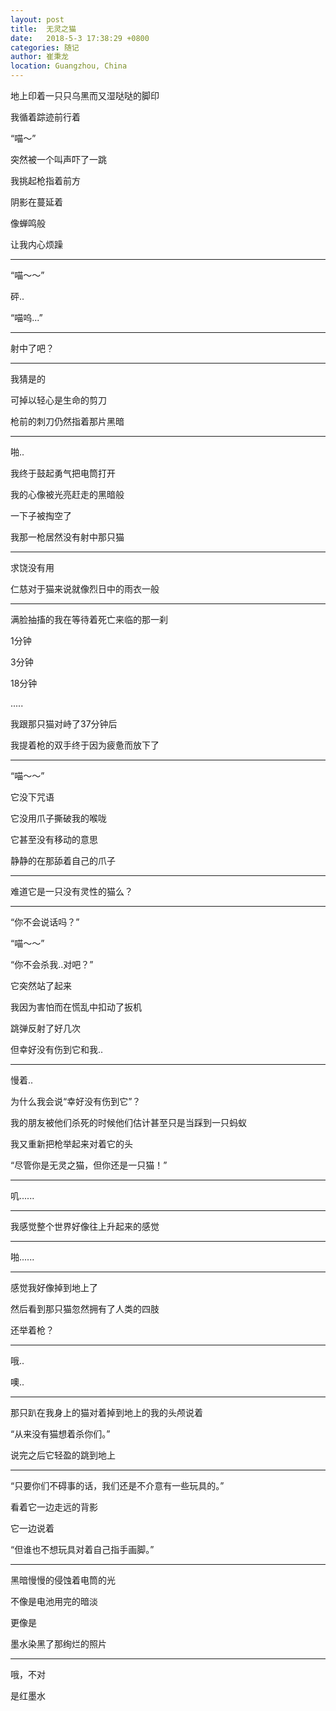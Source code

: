 ```yaml
---
layout: post
title:  无灵之猫
date:   2018-5-3 17:38:29 +0800
categories: 随记
author: 崔秉龙
location: Guangzhou, China
---
```










地上印着一只只乌黑而又湿哒哒的脚印

我循着踪迹前行着

“喵～”

突然被一个叫声吓了一跳

我挑起枪指着前方

阴影在蔓延着

像蝉鸣般

让我内心烦躁

---

“喵～～”

砰..

“喵呜...”

---

射中了吧？

---

我猜是的

可掉以轻心是生命的剪刀

枪前的刺刀仍然指着那片黑暗

---

啪..

我终于鼓起勇气把电筒打开

我的心像被光亮赶走的黑暗般

一下子被掏空了

我那一枪居然没有射中那只猫

---

求饶没有用

仁慈对于猫来说就像烈日中的雨衣一般

---

满脸抽搐的我在等待着死亡来临的那一刹

1分钟

3分钟

18分钟

.....

我跟那只猫对峙了37分钟后

我提着枪的双手终于因为疲惫而放下了

---

“喵～～”

它没下咒语

它没用爪子撕破我的喉咙

它甚至没有移动的意思

静静的在那舔着自己的爪子

---

难道它是一只没有灵性的猫么？

---

“你不会说话吗？”

“喵～～”

“你不会杀我..对吧？”

它突然站了起来

我因为害怕而在慌乱中扣动了扳机

跳弹反射了好几次

但幸好没有伤到它和我..

---

慢着..

为什么我会说“幸好没有伤到它”？

我的朋友被他们杀死的时候他们估计甚至只是当踩到一只蚂蚁

我又重新把枪举起来对着它的头

“尽管你是无灵之猫，但你还是一只猫！”

---

叽......

---

我感觉整个世界好像往上升起来的感觉

---

啪......

---

感觉我好像掉到地上了

然后看到那只猫忽然拥有了人类的四肢

还举着枪？

---

哦..

噢..

---

那只趴在我身上的猫对着掉到地上的我的头颅说着

“从来没有猫想着杀你们。”

说完之后它轻盈的跳到地上

---

“只要你们不碍事的话，我们还是不介意有一些玩具的。”

看着它一边走远的背影

它一边说着

“但谁也不想玩具对着自己指手画脚。”

---

黑暗慢慢的侵蚀着电筒的光

不像是电池用完的暗淡

更像是

墨水染黑了那绚烂的照片

---

哦，不对

是红墨水